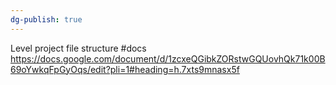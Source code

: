 ```yaml
---
dg-publish: true
---
```

Level project file structure #docs
https://docs.google.com/document/d/1zcxeQGibkZORstwGQUovhQk71k00B69oYwkqFpGyOqs/edit?pli=1#heading=h.7xts9mnasx5f